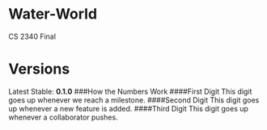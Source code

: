 # Water-World
CS 2340 Final

Versions
========
Latest Stable: **0.1.0**
###How the Numbers Work
####First Digit
This digit goes up whenever we reach a milestone.
####Second Digit
This digit goes up whenever a new feature is added.
####Third Digit
This digit goes up whenever a collaborator pushes.
